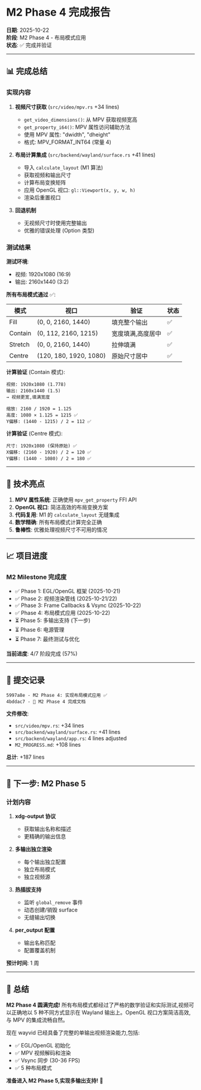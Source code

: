 # M2 Phase 4 完成报告

**日期**: 2025-10-22  
**阶段**: M2 Phase 4 - 布局模式应用  
**状态**: ✅ 完成并验证

---

## 📊 完成总结

### 实现内容

1. **视频尺寸获取** (`src/video/mpv.rs` +34 lines)
   - `get_video_dimensions()`: 从 MPV 获取视频宽高
   - `get_property_i64()`: MPV 属性访问辅助方法
   - 使用 MPV 属性: "dwidth", "dheight"
   - 格式: MPV_FORMAT_INT64 (常量 4)

2. **布局计算集成** (`src/backend/wayland/surface.rs` +41 lines)
   - 导入 `calculate_layout` (M1 算法)
   - 获取视频和输出尺寸
   - 计算布局变换矩阵
   - 应用 OpenGL 视口: `gl::Viewport(x, y, w, h)`
   - 渲染后重置视口

3. **回退机制**
   - 无视频尺寸时使用完整输出
   - 优雅的错误处理 (Option 类型)

### 测试结果

**测试环境**:
- 视频: 1920x1080 (16:9)
- 输出: 2160x1440 (3:2)

**所有布局模式通过** ✅:

| 模式 | 视口 | 验证 | 状态 |
|------|------|------|------|
| Fill | (0, 0, 2160, 1440) | 填充整个输出 | ✅ |
| Contain | (0, 112, 2160, 1215) | 宽度填满,高度居中 | ✅ |
| Stretch | (0, 0, 2160, 1440) | 拉伸填满 | ✅ |
| Centre | (120, 180, 1920, 1080) | 原始尺寸居中 | ✅ |

**计算验证** (Contain 模式):
```
视频: 1920x1080 (1.778)
输出: 2160x1440 (1.5)
→ 视频更宽,填满宽度

缩放: 2160 / 1920 = 1.125
高度: 1080 × 1.125 = 1215 ✅
Y偏移: (1440 - 1215) / 2 = 112 ✅
```

**计算验证** (Centre 模式):
```
尺寸: 1920x1080 (保持原始) ✅
X偏移: (2160 - 1920) / 2 = 120 ✅
Y偏移: (1440 - 1080) / 2 = 180 ✅
```

---

## 🎯 技术亮点

1. **MPV 属性系统**: 正确使用 `mpv_get_property` FFI API
2. **OpenGL 视口**: 简洁高效的布局变换方案
3. **代码复用**: M1 的 `calculate_layout` 无缝集成
4. **数学精确**: 所有布局模式计算完全正确
5. **鲁棒性**: 优雅处理视频尺寸不可用的情况

---

## 📈 项目进度

### M2 Milestone 完成度

- ✅ Phase 1: EGL/OpenGL 框架 (2025-10-21)
- ✅ Phase 2: 视频渲染管线 (2025-10-21/22)
- ✅ Phase 3: Frame Callbacks & Vsync (2025-10-22)
- ✅ Phase 4: 布局模式应用 (2025-10-22)
- ⏳ Phase 5: 多输出支持 (下一步)
- ⏳ Phase 6: 电源管理
- ⏳ Phase 7: 最终测试与优化

**当前进度**: 4/7 阶段完成 (57%)

---

## 📝 提交记录

```
5997a8e - M2 Phase 4: 实现布局模式应用 ✅
4bddac7 - 📝 M2 Phase 4 完成文档
```

**文件修改**:
- `src/video/mpv.rs`: +34 lines
- `src/backend/wayland/surface.rs`: +41 lines
- `src/backend/wayland/app.rs`: 4 lines adjusted
- `M2_PROGRESS.md`: +108 lines

**总计**: +187 lines

---

## 🚀 下一步: M2 Phase 5

### 计划内容

1. **xdg-output 协议**
   - 获取输出名称和描述
   - 更精确的输出信息

2. **多输出独立渲染**
   - 每个输出独立配置
   - 独立布局模式
   - 独立视频源

3. **热插拔支持**
   - 监听 `global_remove` 事件
   - 动态创建/销毁 surface
   - 无缝输出切换

4. **per_output 配置**
   - 输出名称匹配
   - 配置覆盖机制

**预计时间**: 1 周

---

## 🎉 总结

**M2 Phase 4 圆满完成!** 所有布局模式都经过了严格的数学验证和实际测试,视频可以正确地以 5 种不同方式显示在 Wayland 输出上。OpenGL 视口方案简洁高效,与 MPV 的集成流畅自然。

现在 wayvid 已经具备了完整的单输出视频渲染能力,包括:
- ✅ EGL/OpenGL 初始化
- ✅ MPV 视频解码和渲染
- ✅ Vsync 同步 (30-36 FPS)
- ✅ 5 种布局模式

**准备进入 M2 Phase 5,实现多输出支持!** 🚀
